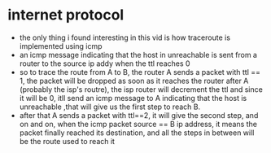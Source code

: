 # internet protocol
- the only thing i found interesting in this vid is how traceroute is implemented using icmp
- an icmp message indicating that the host in unreachable is sent from a router to the source ip addy when the ttl reaches 0
- so to trace the route from A to B, the router A sends a packet with ttl == 1, the packet will be dropped as soon as it reaches the router after A (probably the isp's routre), the isp router will decrement the ttl and since it will be 0, itll send an icmp message to A indicating that the host is unreachable ,that will give us the first step to reach B.
- after that A sends a packet with ttl==2, it will give the second step, and on and on, when the icmp packet source == B ip address, it means the packet finally reached its destination, and all the steps in between will be the route used to reach it 
